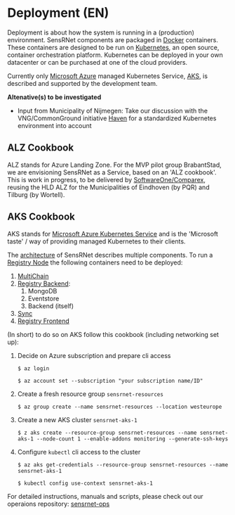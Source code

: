# Deployment (EN)

Deployment is about how the system is running in a (production) environment.
SensRNet components are packaged in [Docker](https://www.docker.com/resources/what-container) containers.
These containers are designed to be run on [Kubernetes](https://kubernetes.io/), an open source, container orchestration platform.
Kubernetes can be deployed in your own datacenter or can be purchased at one of the cloud providers.

Currently only [Microsoft Azure](https://azure.microsoft.com/nl-nl/overview/) managed Kubernetes Service, [AKS](#aks), is described and supported by the development team.

**Altenative(s) to be investigated**

- Input from Municipality of Nijmegen:
  Take our discussion with the VNG/CommonGround initiative [Haven](https://haven.commonground.nl/) for a standardized Kubernetes environment into account


## ALZ Cookbook

ALZ stands for Azure Landing Zone. For the MVP pilot group BrabantStad, we are envisioning SensRNet as a Service, based on an 'ALZ cookbook'.
This is work in progress, to be delivered by [SoftwareOne/Comparex](https://www.softwareone.com/), reusing the HLD ALZ for the Municipalities of Eindhoven (by PQR) and Tilburg (by Wortell).


## AKS Cookbook

AKS stands for [Microsoft Azure Kubernetes Service](https://azure.microsoft.com/nl-nl/services/kubernetes-service/) and is the 'Microsoft taste' / way of providing managed Kubernetes to their clients.

The [architecture](Architecture.md) of SensRNet describes multiple components.
To run a [Registry Node](Architecture.md#registry-node) the following containers need to be deployed:

1. [MultiChain](SyncMultiChainEN.md)
1. [Registry Backend](https://github.com/kadaster-labs/sensrnet-registry-backend):
   1. MongoDB
   1. Eventstore
   1. Backend (itself)
1. [Sync](https://github.com/kadaster-labs/sensrnet-sync)
1. [Registry Frontend](https://github.com/kadaster-labs/sensrnet-registry-frontend)


(In short) to do so on AKS follow this cookbook (including networking set up):

1. Decide on Azure subscription and prepare cli access

   ```
   $ az login

   $ az account set --subscription "your subscription name/ID"
   ```

1. Create a fresh resource group `sensrnet-resources`

   ```
   $ az group create --name sensrnet-resources --location westeurope
   ```

1. Create a new AKS cluster `sensrnet-aks-1`

   ```
   $ z aks create --resource-group sensrnet-resources --name sensrnet-aks-1 --node-count 1 --enable-addons monitoring --generate-ssh-keys
   ```

1. Configure `kubectl` cli access to the cluster

   ```
   $ az aks get-credentials --resource-group sensrnet-resources --name sensrnet-aks-1

   $ kubectl config use-context sensrnet-aks-1
   ```

For detailed instructions, manuals and scripts, please check out our operaions repository: [sensrnet-ops](https://github.com/kadaster-labs/sensrnet-ops)
